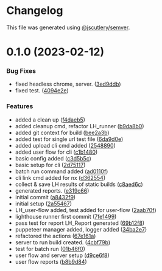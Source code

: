 # Changelog

This file was generated using [@jscutlery/semver](https://github.com/jscutlery/semver).

# 0.1.0 (2023-02-12)


### Bug Fixes

* fixed headless chrome, server. ([3ed9ddb](https://github.com/Avi98/pref-tools/commit/3ed9ddba0cda9548f4540bed92022fbadfcad069))
* fixed test. ([4094e2e](https://github.com/Avi98/pref-tools/commit/4094e2e41b904438ab5fbbeb3069e41c156b001e))


### Features

* added a clean up ([f4daeb5](https://github.com/Avi98/pref-tools/commit/f4daeb5967cbe1b1df18ed4f11d8c1630b0284c1))
* added cleanup cmd, refactor LH_runner ([b9da8b0](https://github.com/Avi98/pref-tools/commit/b9da8b0db7924a4f78c79ba2bc2e63998e6c9488))
* added git context for build ([bee2a3b](https://github.com/Avi98/pref-tools/commit/bee2a3b8de5e8fa6543e5ca7cf64a4acd7eb8984))
* added test for single url test file ([6da9d0e](https://github.com/Avi98/pref-tools/commit/6da9d0e957b3d9f5a23c5cbf8a36dee8f4903110))
* added upload cli cmd added ([2548890](https://github.com/Avi98/pref-tools/commit/254889093fc58ff132183276eb2eb312cb03c20b))
* added user flow for cli ([c1b1480](https://github.com/Avi98/pref-tools/commit/c1b14809ddd45195b9a3ef70d4543510df67f5df))
* basic config added ([c3d5b5c](https://github.com/Avi98/pref-tools/commit/c3d5b5cc31a5ba342f42e5ad74ea7ac22bb8b6bf))
* basic setup for cli ([2d75117](https://github.com/Avi98/pref-tools/commit/2d751174254fc50c3cb34e04a13bc758fe36eff1))
* batch run command added ([ad0110f](https://github.com/Avi98/pref-tools/commit/ad0110fc8702a5d84172b3c982bfd3e9e04f7a90))
* cli link cmd added for nx ([d362554](https://github.com/Avi98/pref-tools/commit/d36255482649a63f1df1f1be916e198d9f87b1db))
* collect & save LH results of static builds ([c8aed6c](https://github.com/Avi98/pref-tools/commit/c8aed6c5bc2a02fb4bab9ab3817b2cc91e6e4967))
* generated reports. ([e319c66](https://github.com/Avi98/pref-tools/commit/e319c66f492467c64e2fe55fd7a836cc03001bf3))
* initial commit ([a8432f9](https://github.com/Avi98/pref-tools/commit/a8432f9af8552af2f03fb0520c33814685ff0984))
* initial setup ([2a55467](https://github.com/Avi98/pref-tools/commit/2a55467439688c9bffbe5b1af54a7f6a69e4ffbf))
* LH_user-flow added, test added for user-flow ([2aab70f](https://github.com/Avi98/pref-tools/commit/2aab70f7e738c17abaab0c6185673665b256c5e9))
* lighthouse runner first commit ([7fe1499](https://github.com/Avi98/pref-tools/commit/7fe149947a03e2540b778f9bb8dedc596b5f6c62))
* pass test for report LH_Report generated ([69b12f8](https://github.com/Avi98/pref-tools/commit/69b12f819b7c6f82ba12ec9b28e7ed9dc3ea3deb))
* puppeteer manager added, logger added ([34ba2e7](https://github.com/Avi98/pref-tools/commit/34ba2e77f464a4ed183b47dad40a5d50a96b199f))
* refactored the actions ([67e161a](https://github.com/Avi98/pref-tools/commit/67e161a904c266d13b32390a1655e5385b0f9e58))
* server to run build created. ([4cbf79b](https://github.com/Avi98/pref-tools/commit/4cbf79bb9e5e2a8686479a03f4aed5c7b799616a))
* test for batch run ([01b46f0](https://github.com/Avi98/pref-tools/commit/01b46f0f2ffe7f0729ab06d2feb5c49ede758573))
* user flow and server setup ([d9ce6f8](https://github.com/Avi98/pref-tools/commit/d9ce6f8938397fb4ef1d6399753b1e17b4c827f7))
* user flow reports ([b8b9d84](https://github.com/Avi98/pref-tools/commit/b8b9d84223582ece3d46b99b898969342a032211))
